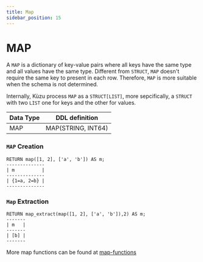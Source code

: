 ```yaml
---
title: Map
sidebar_position: 15
---
```


# MAP

A `MAP` is a dictionary of key-value pairs where all keys have the same type and all values have the same type. Different from `STRUCT`, `MAP` doesn't require the same key to present in each row. Therefore, `MAP` is more suitable when the schema is not determined.

Internally, Kùzu process `MAP` as a `STRUCT[LIST]`, more sepcifically, a `STRUCT` with two `LIST` one for keys and the other for values.

| Data Type | DDL definition
| --- | --- | 
| MAP | MAP(STRING, INT64) | 

### `MAP` Creation

```
RETURN map([1, 2], ['a', 'b']) AS m;
--------------
| m          |
--------------
| {1=a, 2=b} |
--------------
```

### `Map` Extraction

```
RETURN map_extract(map([1, 2], ['a', 'b']),2) AS m;
-------
| m   |
-------
| [b] |
-------
```


More map functions can be found at [map-functions](https://docs.kuzudb.com/expressions/map-functions)
